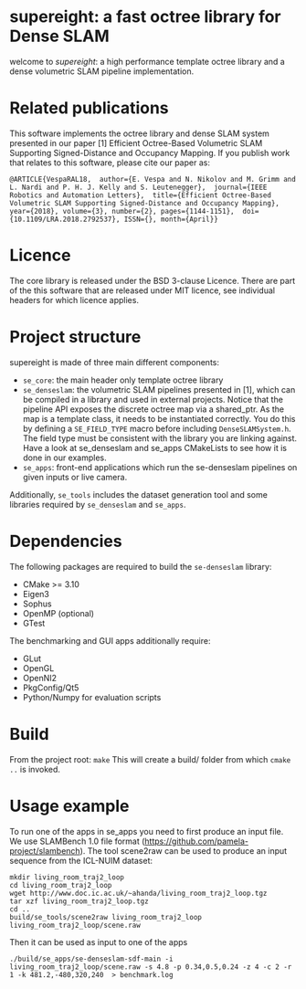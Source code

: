 # supereight: a fast octree library for Dense SLAM
welcome to *supereight*: a high performance template octree library and a dense
volumetric SLAM pipeline implementation.

# Related publications
This software implements the octree library and dense SLAM system presented in
our paper 
[1] Efficient Octree-Based Volumetric SLAM Supporting Signed-Distance
and Occupancy Mapping. 
If you publish work that relates to this software,
please cite our paper as:

`@ARTICLE{VespaRAL18, 
author={E. Vespa and N. Nikolov and M. Grimm and L. Nardi and P. H. J. Kelly
and S. Leutenegger}, 
journal={IEEE Robotics and Automation Letters}, 
title={Efficient Octree-Based Volumetric SLAM Supporting Signed-Distance and
Occupancy Mapping}, year={2018}, volume={3}, number={2}, pages={1144-1151}, 
doi={10.1109/LRA.2018.2792537}, ISSN={}, month={April}}`

# Licence
The core library is released under the BSD 3-clause Licence. There are part of
the this software that are released under MIT licence, see individual headers
for which licence applies.

# Project structure
supereight is made of three main different components:

* `se_core`: the main header only template octree library
* `se_denseslam`: the volumetric SLAM pipelines presented in [1], which can be
  compiled in a library and used in external projects. Notice that the pipeline
  API exposes the discrete octree map via a shared_ptr. As the map is a template
  class, it needs to be instantiated correctly. You do this by defining a
  `SE_FIELD_TYPE` macro before including `DenseSLAMSystem.h`. The field type
  must be consistent with the library you are linking against. Have a look at
  se_denseslam and se_apps CMakeLists to see how it is done in our examples.
* `se_apps`: front-end applications which run the se-denseslam pipelines on
  given inputs or live camera.

Additionally, `se_tools` includes the dataset generation tool and some libraries
required by `se_denseslam` and `se_apps`.

# Dependencies
The following packages are required to build the `se-denseslam` library:
* CMake >= 3.10
* Eigen3 
* Sophus
* OpenMP (optional)
* GTest

The benchmarking and GUI apps additionally require:
* GLut
* OpenGL
* OpenNI2
* PkgConfig/Qt5
* Python/Numpy for evaluation scripts

# Build
From the project root:
`make`
This will create a build/ folder from which `cmake ..` is invoked.

# Usage example
To run one of the apps in se_apps you need to first produce an input file. We
use SLAMBench 1.0 file format (https://github.com/pamela-project/slambench).
The tool scene2raw can be used to produce an input sequence from the ICL-NUIM
dataset:
```
mkdir living_room_traj2_loop
cd living_room_traj2_loop
wget http://www.doc.ic.ac.uk/~ahanda/living_room_traj2_loop.tgz
tar xzf living_room_traj2_loop.tgz
cd ..
build/se_tools/scene2raw living_room_traj2_loop living_room_traj2_loop/scene.raw
```
Then it can be used as input to one of the apps 

```
./build/se_apps/se-denseslam-sdf-main -i living_room_traj2_loop/scene.raw -s 4.8 -p 0.34,0.5,0.24 -z 4 -c 2 -r 1 -k 481.2,-480,320,240  > benchmark.log
```
